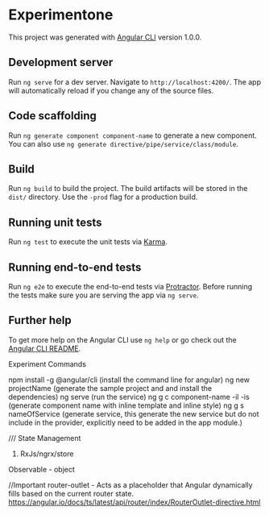 # Experimentone

This project was generated with [Angular CLI](https://github.com/angular/angular-cli) version 1.0.0.

## Development server

Run `ng serve` for a dev server. Navigate to `http://localhost:4200/`. The app will automatically reload if you change any of the source files.

## Code scaffolding

Run `ng generate component component-name` to generate a new component. You can also use `ng generate directive/pipe/service/class/module`.

## Build

Run `ng build` to build the project. The build artifacts will be stored in the `dist/` directory. Use the `-prod` flag for a production build.

## Running unit tests

Run `ng test` to execute the unit tests via [Karma](https://karma-runner.github.io).

## Running end-to-end tests

Run `ng e2e` to execute the end-to-end tests via [Protractor](http://www.protractortest.org/).
Before running the tests make sure you are serving the app via `ng serve`.

## Further help

To get more help on the Angular CLI use `ng help` or go check out the [Angular CLI README](https://github.com/angular/angular-cli/blob/master/README.md).



Experiment Commands

npm install -g @angular/cli (install the command line for angular)
ng new projectName (generate the sample project and and install the dependencies)
ng serve (run the service)
ng g c component-name -il -is (generate component name with inline template and inline style)
ng g s nameOfService (generate service, this generate the new service but do not include in the provider, explicitly need to be added in the app module.) 

/// State Management 

1. RxJs/ngrx/store

Observable - object

//Important
router-outlet - Acts as a placeholder that Angular dynamically fills based on the current router state.
https://angular.io/docs/ts/latest/api/router/index/RouterOutlet-directive.html